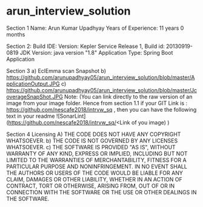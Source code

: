 # arun_interview_solution

Section 1
	Name: Arun Kumar Upadhyay
	Years of Experience: 11 years 0 months

Section 2: 
	Build IDE: Version: Kepler Service Release 1, Build id: 20130919-0819
	JDK Version: java version "1.8"
	Application Type: Spring Boot Application

Section 3 
a)	EclEmma scan Snapshot 
b)	https://github.com/arunupadhyay05/arun_interview_solution/blob/master/ApplicationOutput.JPG
c)	https://github.com/arunupadhyay05/arun_interview_solution/blob/master/JcoverageSnapShot.JPG
Note: (You can link directly to the raw version of an image from your image folder. Hence from section 1.1 if your GIT Link is : https://github.com/nescafe2018/intrvw_sq , then you can have the following text in your readme ![SonarLint] (https://github.com/nescafe2018/intrvw_sq/<Link of you image) )

Section 4 
Licensing 
A)	THE CODE DOES NOT HAVE ANY COPYRIGHT WHATSOEVER. 
b)	THE CODE IS NOT GOVERNED BY ANY LICENSES WHATSOEVER. 
c)	THE SOFTWARE IS PROVIDED "AS IS", WITHOUT WARRANTY OF ANY KIND, EXPRESS OR IMPLIED, INCLUDING BUT NOT LIMITED TO THE WARRANTIES OF MERCHANTABILITY, FITNESS FOR A PARTICULAR PURPOSE AND NONINFRINGEMENT. IN NO EVENT SHALL THE AUTHORS OR USERS OF THE CODE WOULD BE LIABLE FOR ANY CLAIM, DAMAGES OR OTHER LIABILITY, WHETHER IN AN ACTION OF CONTRACT, TORT OR OTHERWISE, ARISING FROM, OUT OF OR IN CONNECTION WITH THE SOFTWARE OR THE USE OR OTHER DEALINGS IN THE SOFTWARE.
